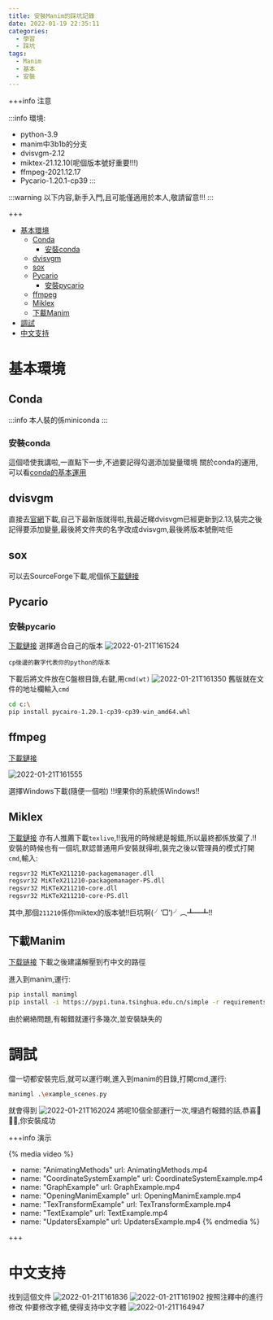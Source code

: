 ```yaml
---
title: 安裝Manim的踩坑記錄
date: 2022-01-19 22:35:11
categories:
  - 學習
  - 踩坑
tags:
  - Manim
  - 基本
  - 安裝
---
```


+++info 注意

:::info
環境:
  - python-3.9
  - manim中3b1b的分支
  - dvisvgm-2.12
  - miktex-21.12.10(呢個版本號好重要!!!)
  - ffmpeg-2021.12.17
  - Pycario-1.20.1-cp39
:::

:::warning
以下内容,新手入門,且可能僅適用於本人,敬請留意!!!
:::

+++

- [基本環境](#基本環境)
  - [Conda](#conda)
    - [安裝conda](#安裝conda)
  - [dvisvgm](#dvisvgm)
  - [sox](#sox)
  - [Pycario](#pycario)
    - [安裝pycario](#安裝pycario)
  - [ffmpeg](#ffmpeg)
  - [Miklex](#miklex)
  - [下載Manim](#下載manim)
- [調試](#調試)
- [中文支持](#中文支持)

# 基本環境
## Conda
:::info
本人裝的係miniconda
:::

### 安裝conda
這個唔使我講啦,一直點下一步,不過要記得勾選添加變量環境
關於conda的運用,可以看[conda的基本運用](/2022/01/conda的基本運用/index.html)

## dvisvgm
直接去[官網](https://dvisvgm.de/Downloads/)下載,自己下最新版就得啦,我最近睇dvisvgm已經更新到2.13,裝完之後記得要添加變量,最後將文件夾的名字改成dvisvgm,最後將版本號刪咗佢

## sox
可以去SourceForge下載,呢個係[下載鏈接](https://sourceforge.net/projects/sox/files/sox/)

## Pycario
### 安裝pycario
[下載鏈接](https://www.lfd.uci.edu/~gohlke/pythonlibs/#pycairo)
選擇適合自己的版本
![2022-01-21T161524](2022-01-21T161524.png)

`cp後邊的數字代表你的python的版本`

下載后將文件放在C盤根目錄,右鍵,用`cmd(wt)` ![2022-01-21T161350](2022-01-21T161350.png)
舊版就在文件的地址欄輸入`cmd`
```bash
cd c:\
pip install pycairo-1.20.1-cp39-cp39-win_amd64.whl
```

## ffmpeg
[下載鏈接](https://www.ffmpeg.org/download.html#build-windows)

![2022-01-21T161555](2022-01-21T161555.png)

選擇Windows下載(隨便一個啦) !!埋果你的系統係Windows!!

## Miklex
[下載鏈接](https://miktex.org/)
亦有人推薦下載`texlive`,!!我用的時候總是報錯,所以最終都係放棄了.!!
安裝的時候也有一個坑,默認普通用戶安裝就得啦,裝完之後以管理員的模式打開`cmd`,輸入:
```bash
regsvr32 MiKTeX211210-packagemanager.dll
regsvr32 MiKTeX211210-packagemanager-PS.dll
regsvr32 MiKTeX211210-core.dll
regsvr32 MiKTeX211210-core-PS.dll
```
其中,那個`211210`係你miktex的版本號!!巨坑啊(╯‵□′)╯︵┻━┻!!

## 下載Manim
[下载链接](https://github.com/3b1b/manim)
下載之後建議解壓到冇中文的路徑

進入到manim,運行:
```bash
pip install manimgl
pip install -i https://pypi.tuna.tsinghua.edu.cn/simple -r requirements.txt
```
由於網絡問題,有報錯就運行多幾次,並安裝缺失的

# 調試
儅一切都安裝完后,就可以運行喇,進入到manim的目錄,打開cmd,運行:
```bash
manimgl .\example_scenes.py
```
就會得到
![2022-01-21T162024](2022-01-21T162024.png)
將呢10個全部運行一次,埋過冇報錯的話,恭喜🎉🎉🎉,你安裝成功

+++info 演示

{% media video %}
- name: "AnimatingMethods"
  url: AnimatingMethods.mp4
- name: "CoordinateSystemExample"
  url: CoordinateSystemExample.mp4
- name: "GraphExample"
  url: GraphExample.mp4
- name: "OpeningManimExample"
  url: OpeningManimExample.mp4
- name: "TexTransformExample"
  url: TexTransformExample.mp4
- name: "TextExample"
  url: TextExample.mp4
- name: "UpdatersExample"
  url: UpdatersExample.mp4
{% endmedia %}

+++

# 中文支持
找到這個文件
![2022-01-21T161836](2022-01-21T161836.png)
![2022-01-21T161902](2022-01-21T161902.png)
按照注釋中的進行修改
仲要修改字體,使得支持中文字體
![2022-01-21T164947](2022-01-21T164947.png)


